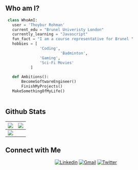 
## Who am I?

 ```python
  class WhoAmI:
    user = 'Thoybur Rohman'
	current_edu = "Brunel Univeristy London"
    currently_learning = "Javascript"
    fun_fact = "I am a course representative for Brunel "
	hobbies = [
				'Coding',
                         'Badminton',
			 	'Gaming',
				'Sci-Fi Movies'
			]
	
	def Ambitions():
		BecomeSoftwareEngineer()
		FinishMyProjects()
    MakeSomethingOfMyLife()
	
 ```

 
## Github Stats

<img src="https://github-readme-stats.vercel.app/api?username=Thoybur-Rohman&&show_icons=true&count_private=true&theme=github_dark">|<img src="https://github-readme-streak-stats.herokuapp.com/?user=Thoybur-Rohman&theme=blueberry_duo"/>
|---|---|
<img src="https://github-readme-stats.vercel.app/api/top-langs/?username=Thoybur-Rohman&layout=compact&theme=github_dark"/>|

## Connect with Me

<p align="center">
  <a href="https://img.shields.io/badge/C%20-%232370ED.svg?logo=c&logoColor=white"><img alt="Linkedin" title="Thoybur Rohman Linkedin" src="https://img.shields.io/badge/LinkedIn-0077B5?style=for-the-badge&logo=linkedin&logoColor=white"></a>
  <a href="thobur234@gmail.com"><img alt="Gmail" title="Thoybur Rohman Gmail" src="https://img.shields.io/badge/Gmail-D14836?style=for-the-badge&logo=gmail&logoColor=white"></a>
<a href="https://twitter.com/T44YYB"><img alt="Twitter" title="Thoybur Rohman Twitter" src="https://img.shields.io/badge/Twitter-1DA1F2?style=for-the-badge&logo=twitter&logoColor=white"></a>

